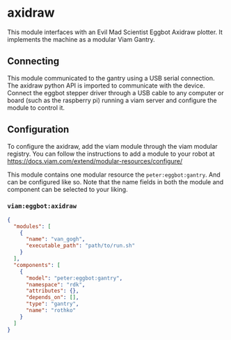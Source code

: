 # axidraw

This module interfaces with an Evil Mad Scientist Eggbot Axidraw plotter. It implements the machine as a modular Viam Gantry.



## Connecting

This module communicated to the gantry using a USB serial connection. The axidraw python API is imported to communicate with the device. 
Connect the eggbot stepper driver through a USB cable to any computer or board (such as the raspberry pi) running a viam server and configure the module to control it.


## Configuration

To configure the axidraw, add the viam module through the viam modular registry. 
You can follow the instructions to add a module to your robot at https://docs.viam.com/extend/modular-resources/configure/

This module contains one modular resource the `peter:eggbot:gantry`. And can be configured like so. Note that the name fields in both the module and component
can be selected to your liking.


### `viam:eggbot:axidraw`
```json
{
  "modules": [
    {
      "name": "van_gogh",
      "executable_path": "path/to/run.sh"
    }
  ],
  "components": [
    {
      "model": "peter:eggbot:gantry",
      "namespace": "rdk",
      "attributes": {},
      "depends_on": [],
      "type": "gantry",
      "name": "rothko"
    }
  ]
}
```


